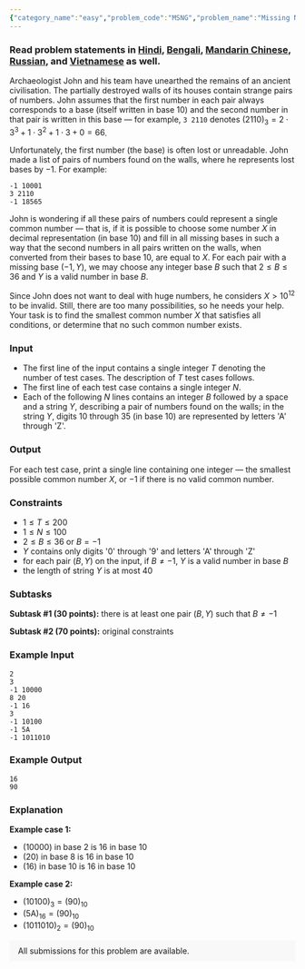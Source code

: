 ```yaml
---
{"category_name":"easy","problem_code":"MSNG","problem_name":"Missing Number","problemComponents":{"constraints":"","constraintsState":false,"subtasks":"","subtasksState":false,"inputFormat":"","inputFormatState":false,"outputFormat":"","outputFormatState":false,"sampleTestCases":{"0":{"id":1,"input":"2\r\n3\r\n-1 10000\r\n8 20\r\n-1 16\r\n3\r\n-1 10100\r\n-1 5A\r\n-1 1011010","output":"16\r\n90","explanation":"**Example case 1:**\r\n- $(10000)$ in base $2$ is $16$ in base $10$\r\n- $(20)$ in base $8$ is $16$ in base $10$\r\n- $(16)$ in base $10$ is $16$ in base $10$\r\n\r\n**Example case 2:**\r\n- $(10100)_3 = (90)_{10}$\r\n- $(5\\mathrm{A})_{16} = (90)_{10}$\r\n- $(1011010)_2 = (90)_{10}$","isDeleted":false}}},"video_editorial_url":"","languages_supported":{"0":"CPP14","1":"C","2":"JAVA","3":"PYTH 3.6","4":"PYTH","5":"PYP3","6":"CS2","7":"ADA","8":"PYPY","9":"TEXT","10":"PAS fpc","11":"NODEJS","12":"RUBY","13":"PHP","14":"GO","15":"HASK","16":"TCL","17":"PERL","18":"SCALA","19":"LUA","20":"kotlin","21":"BASH","22":"JS","23":"LISP sbcl","24":"rust","25":"PAS gpc","26":"BF","27":"CLOJ","28":"R","29":"D","30":"CAML","31":"FORT","32":"ASM","33":"swift","34":"FS","35":"WSPC","36":"LISP clisp","37":"SQL","38":"SCM guile","39":"PERL6","40":"ERL","41":"CLPS","42":"ICK","43":"NICE","44":"PRLG","45":"ICON","46":"COB","47":"SCM chicken","48":"PIKE","49":"SCM qobi","50":"ST","51":"NEM"},"max_timelimit":1,"source_sizelimit":50000,"problem_author":"jarvisnaharoy","problem_tester":null,"date_added":"16-07-2019","tags":{"0":"jarvisnaharoy","1":"oct19","2":"r_64","3":"simple","4":"type"},"problem_difficulty_level":"Simple","best_tag":"Type Conversion","editorial_url":"https://discuss.codechef.com/problems/MSNG","time":{"view_start_date":1571045400,"submit_start_date":1571045400,"visible_start_date":1571045400,"end_date":1735669800},"is_direct_submittable":false,"problemDiscussURL":"https://discuss.codechef.com/search?q=MSNG","is_proctored":false,"visitedContests":{},"layout":"problem"}
---
```

### Read problem statements in [Hindi](https://www.codechef.com/download/translated/OCT19/hindi/MSNG.pdf), [Bengali](https://www.codechef.com/download/translated/OCT19/bengali/MSNG.pdf), [Mandarin Chinese](https://www.codechef.com/download/translated/OCT19/mandarin/MSNG.pdf), [Russian](https://www.codechef.com/download/translated/OCT19/russian/MSNG.pdf), and [Vietnamese](https://www.codechef.com/download/translated/OCT19/vietnamese/MSNG.pdf) as well.

Archaeologist John and his team have unearthed the remains of an ancient civilisation. The partially destroyed walls of its houses contain strange pairs of numbers. John assumes that the first number in each pair always corresponds to a base (itself written in base $10$) and the second number in that pair is written in this base ― for example, `3 2110` denotes $(2110)_3 = 2 \cdot 3^3 + 1 \cdot 3^2 + 1 \cdot 3 + 0 = 66$.

Unfortunately, the first number (the base) is often lost or unreadable. John made a list of pairs of numbers found on the walls, where he represents lost bases by $-1$. For example:
```
-1 10001
3 2110
-1 18565
```

John is wondering if all these pairs of numbers could represent a single common number ― that is, if it is possible to choose some number $X$ in decimal representation (in base $10$) and fill in all missing bases in such a way that the second numbers in all pairs written on the walls, when converted from their bases to base $10$, are equal to $X$. For each pair with a missing base $(-1, Y)$, we may choose any integer base $B$ such that $2 \le B \le 36$ and $Y$ is a valid number in base $B$.

Since John does not want to deal with huge numbers, he considers $X \gt 10^{12}$ to be invalid. Still, there are too many possibilities, so he needs your help. Your task is to find the smallest common number $X$ that satisfies all conditions, or determine that no such common number exists.

### Input
- The first line of the input contains a single integer $T$ denoting the number of test cases. The description of $T$ test cases follows.
- The first line of each test case contains a single integer $N$.
- Each of the following $N$ lines contains an integer $B$ followed by a space and a string $Y$, describing a pair of numbers found on the walls; in the string $Y$, digits $10$ through $35$ (in base $10$) are represented by letters 'A' through 'Z'.

### Output
For each test case, print a single line containing one integer ― the smallest possible common number $X$, or $-1$ if there is no valid common number.

### Constraints
- $1 \le T \le 200$
- $1 \le N \le 100$
- $2 \le B \le 36$ or $B = -1$
- $Y$ contains only digits '0' through '9' and letters 'A' through 'Z'
- for each pair $(B, Y)$ on the input, if $B \neq -1$, $Y$ is a valid number in base $B$
- the length of string $Y$ is at most $40$

### Subtasks
**Subtask #1 (30 points):** there is at least one pair $(B, Y)$ such that $B \neq -1$

**Subtask #2 (70 points):** original constraints

### Example Input
```
2
3
-1 10000
8 20
-1 16
3
-1 10100
-1 5A
-1 1011010
```

### Example Output
```
16
90
```

### Explanation
**Example case 1:**
- $(10000)$ in base $2$ is $16$ in base $10$
- $(20)$ in base $8$ is $16$ in base $10$
- $(16)$ in base $10$ is $16$ in base $10$

**Example case 2:**
- $(10100)_3 = (90)_{10}$
- $(5\mathrm{A})_{16} = (90)_{10}$
- $(1011010)_2 = (90)_{10}$

<aside style='background: #f8f8f8;padding: 10px 15px;'><div>All submissions for this problem are available.</div></aside>